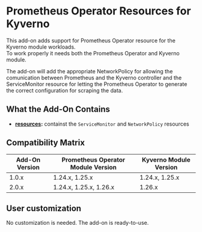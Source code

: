 # Prometheus Operator Resources for Kyverno

This add-on adds support for Prometheus Operator resource for the Kyverno module workloads.  
To work properly it needs both the Prometheus Operator and Kyverno module.

The add-on will add the appropriate NetworkPolicy for allowing the comunication between Prometheus and the
Kyverno controller and the ServiceMonitor resource for letting the Prometheus Operator to generate the correct
configuration for scraping the data.

## What the Add-On Contains

- **[resources](./resources):** containst the `ServiceMonitor` and `NetworkPolicy` resources

## Compatibility Matrix

| Add-On Version | Prometheus Operator Module Version | Kyverno Module Version |
|----------------|------------------------------------|------------------------|
| 1.0.x          | 1.24.x, 1.25.x                     | 1.24.x, 1.25.x         |
| 2.0.x          | 1.24.x, 1.25.x, 1.26.x             | 1.26.x                 |

## User customization

No customization is needed. The add-on is ready-to-use.
